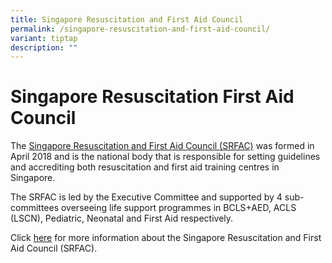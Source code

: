 ```yaml
---
title: Singapore Resuscitation and First Aid Council
permalink: /singapore-resuscitation-and-first-aid-council/
variant: tiptap
description: ""
---
```

<h1><strong>Singapore Resuscitation First Aid Council</strong></h1>
<p></p>
<p>The <a href="http://srafc.sg/" rel="noopener noreferrer nofollow" target="_blank">Singapore Resuscitation and First Aid Council (SRFAC)</a> was
formed in April 2018 and is the national body that is responsible for setting
guidelines and accrediting both resuscitation and first aid training centres
in Singapore.</p>
<p>The SRFAC is led by the Executive Committee and supported by 4 sub-committees
overseeing life support programmes in BCLS+AED, ACLS (LSCN), Pediatric,
Neonatal and First Aid respectively.</p>
<p>Click <a href="http://srfac.sg/" rel="noopener noreferrer nofollow" target="_blank">here</a> for
more information about the Singapore Resuscitation and First Aid Council
(SRFAC).</p>